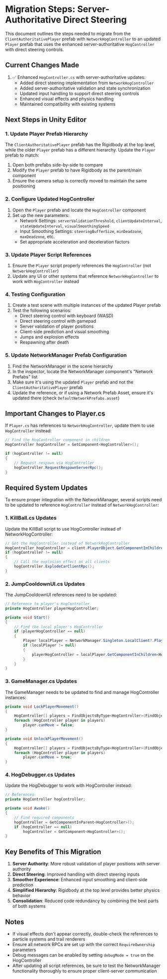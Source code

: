 # Migration Steps: Server-Authoritative Direct Steering

This document outlines the steps needed to migrate from the `ClientAuthoritativePlayer` prefab with `NetworkHogController` to an updated `Player` prefab that uses the enhanced server-authoritative `HogController` with direct steering controls.

## Current Changes Made

1. ✅ Enhanced `HogController.cs` with server-authoritative updates:
   - Added direct steering implementation from `NetworkHogController`
   - Added server-authoritative validation and state synchronization
   - Updated input handling to support direct steering controls
   - Enhanced visual effects and physics handling
   - Maintained compatibility with existing systems

## Next Steps in Unity Editor

### 1. Update Player Prefab Hierarchy

The `ClientAuthoritativePlayer` prefab has the Rigidbody at the top level, while the older `Player` prefab has a different hierarchy. Update the `Player` prefab to match:

1. Open both prefabs side-by-side to compare
2. Modify the `Player` prefab to have Rigidbody as the parent/main component
3. Ensure the camera setup is correctly moved to maintain the same positioning

### 2. Configure Updated HogController

1. Open the `Player` prefab and locate the `HogController` component
2. Set up the new parameters:
   - Network Settings: `serverValidationThreshold`, `clientUpdateInterval`, `stateUpdateInterval`, `visualSmoothingSpeed`
   - Input Smoothing Settings: `steeringBufferSize`, `minDeadzone`, `maxDeadzone`, etc.
   - Set appropriate acceleration and deceleration factors

### 3. Update Player Script References

1. Ensure the `Player` script properly references the `HogController` (not `NetworkHogController`)
2. Update any UI or other systems that reference `NetworkHogController` to work with `HogController` instead

### 4. Testing Configuration

1. Create a test scene with multiple instances of the updated Player prefab
2. Test the following scenarios:
   - Direct steering control with keyboard (WASD)
   - Direct steering control with gamepad
   - Server validation of player positions
   - Client-side prediction and visual smoothing
   - Jumps and explosion effects
   - Respawning after death

### 5. Update NetworkManager Prefab Configuration

1. Find the NetworkManager in the scene hierarchy
2. In the inspector, locate the NetworkManager component's "Network Prefabs" list
3. Make sure it's using the updated `Player` prefab and not the `ClientAuthoritativePlayer` prefab
4. Update the reference, or if using a Network Prefab Asset, ensure it's updated there (check `DefaultNetworkPrefabs.asset`)

## Important Changes to Player.cs

If `Player.cs` has references to `NetworkHogController`, update them to use `HogController` instead:

```csharp
// Find the HogController component in children
HogController hogController = GetComponent<HogController>();

if (hogController != null)
{
    // Request respawn via HogController
    hogController.RequestRespawnServerRpc();
}
```

## Required System Updates

To ensure proper integration with the NetworkManager, several scripts need to be updated to reference `HogController` instead of `NetworkHogController`:

### 1. KillBall.cs Updates

Update the KillBall script to use HogController instead of NetworkHogController:

```csharp
// Get the HogController instead of NetworkHogController
HogController hogController = client.PlayerObject.GetComponentInChildren<HogController>();
if (hogController != null)
{
    // Call the explosion effect on all clients
    hogController.ExplodeCarClientRpc();
}
```

### 2. JumpCooldownUI.cs Updates

The JumpCooldownUI references need to be updated:

```csharp
// Reference to player's HogController
private HogController playerHogController;

private void Start()
{
    // Find the local player's HogController
    if (playerHogController == null)
    {
        Player localPlayer = NetworkManager.Singleton.LocalClient?.PlayerObject?.GetComponent<Player>();
        if (localPlayer != null)
        {
            playerHogController = localPlayer.GetComponentInChildren<HogController>();
        }
    }
}
```

### 3. GameManager.cs Updates

The GameManager needs to be updated to find and manage HogController instances:

```csharp
private void LockPlayerMovement()
{
    HogController[] players = FindObjectsByType<HogController>(FindObjectsSortMode.None);
    foreach (HogController player in players)
        player.canMove = false;
}

private void UnlockPlayerMovement()
{
    HogController[] players = FindObjectsByType<HogController>(FindObjectsSortMode.None);
    foreach (HogController player in players)
        player.canMove = true;
}
```

### 4. HogDebugger.cs Updates

Update the HogDebugger to work with HogController instead:

```csharp
// References
private HogController hogController;

private void Awake()
{
    // Find required components
    hogController = GetComponentInParent<HogController>();
    if (hogController == null)
        hogController = GetComponent<HogController>();
}
```

## Key Benefits of This Migration

1. **Server Authority**: More robust validation of player positions with server authority
2. **Direct Steering**: Improved handling with direct steering inputs
3. **Smoother Experience**: Enhanced input smoothing and client-side prediction
4. **Simplified Hierarchy**: Rigidbody at the top level provides better physics behavior
5. **Consolidation**: Reduced code redundancy by combining the best parts of both systems

## Notes

- If visual effects don't appear correctly, double-check the references to particle systems and trail renderers
- Ensure all network RPCs are set up with the correct `RequireOwnership` parameters
- Debug messages can be enabled by setting `debugMode = true` on the HogController 
- After updating all script references, be sure to test the NetworkManager functionality thoroughly to ensure proper client-server communication 